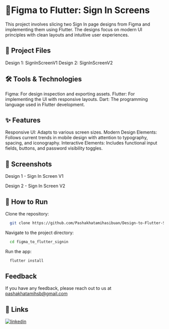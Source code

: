 # 📱Figma to Flutter: Sign In Screens

This project involves slicing two Sign In page designs from Figma and implementing them using Flutter. The designs focus on modern UI principles with clean layouts and intuitive user experiences.

## 🔗 Project Files

Design 1: SignInScreenV1
Design 2: SignInScreenV2

## 🛠️ Tools & Technologies

Figma: For design inspection and exporting assets.
Flutter: For implementing the UI with responsive layouts.
Dart: The programming language used in Flutter development.

## ✨ Features

Responsive UI: Adapts to various screen sizes.
Modern Design Elements: Follows current trends in mobile design with attention to typography, spacing, and iconography.
Interactive Elements: Includes functional input fields, buttons, and password visibility toggles.

## 📸 Screenshots

Design 1 - Sign In Screen V1

Design 2 - Sign In Screen V2

## 🚀 How to Run

Clone the repository:

```bash
  git clone https://github.com/Pashakhatamihasibuan/Design-to-Flutter-SignInPage.git
```

Navigate to the project directory:

```bash
  cd figma_to_flutter_signin
```

Run the app:

```bash
  flutter install
```

## Feedback

If you have any feedback, please reach out to us at <pashakhatamihsb@gmail.com>

## 🔗 Links

[![linkedin](https://img.shields.io/badge/linkedin-0A66C2?style=for-the-badge&logo=linkedin&logoColor=white)](https://www.linkedin.com/in/pashakhatamihsb/)

